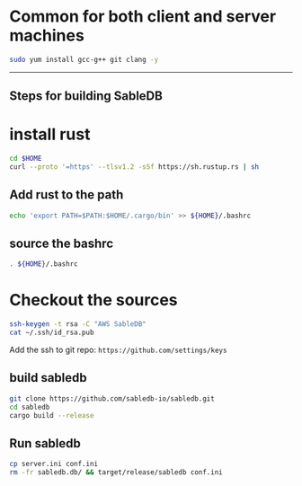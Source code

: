 
# Common for both client and server machines

```bash
sudo yum install gcc-g++ git clang -y
```

---
 Steps for building SableDB
---

# install rust

```bash
cd $HOME
curl --proto '=https' --tlsv1.2 -sSf https://sh.rustup.rs | sh
```

## Add rust to the path

```bash
echo 'export PATH=$PATH:$HOME/.cargo/bin' >> ${HOME}/.bashrc
```

## source the bashrc

```bash
. ${HOME}/.bashrc
```

# Checkout the sources

```bash
ssh-keygen -t rsa -C "AWS SableDB"
cat ~/.ssh/id_rsa.pub
```

Add the ssh to git repo: `https://github.com/settings/keys`

## build sabledb

```bash
git clone https://github.com/sabledb-io/sabledb.git
cd sabledb
cargo build --release
```

## Run sabledb

```bash
cp server.ini conf.ini
rm -fr sabledb.db/ && target/release/sabledb conf.ini
```
